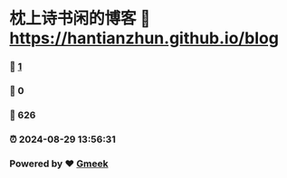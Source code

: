 # 枕上诗书闲的博客 :link: https://hantianzhun.github.io/blog 
### :page_facing_up: [1](https://hantianzhun.github.io/blog/tag.html) 
### :speech_balloon: 0 
### :hibiscus: 626 
### :alarm_clock: 2024-08-29 13:56:31 
### Powered by :heart: [Gmeek](https://github.com/Meekdai/Gmeek)
